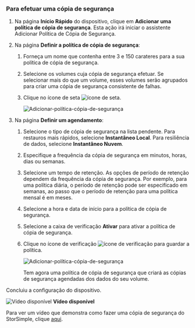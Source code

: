 <!--author=alkohli last changed: 9/17/15-->

### <a name="to-take-a-backup"></a>Para efetuar uma cópia de segurança
1. Na página **Início Rápido** do dispositivo, clique em **Adicionar uma política de cópia de segurança**. Esta ação irá iniciar o assistente Adicionar Política de Cópia de Segurança. 
2. Na página **Definir a política de cópia de segurança**:
   
   1. Forneça um nome que contenha entre 3 e 150 carateres para a sua política de cópia de segurança.
   2. Selecione os volumes cuja cópia de segurança efetuar. Se selecionar mais do que um volume, esses volumes serão agrupados para criar uma cópia de segurança consistente de falhas.
   3. Clique no ícone de seta ![ícone de seta](./media/storsimple-take-backup/HCS_ArrowIcon-include.png). 
      
      ![Adicionar-política-cópia-de-segurança](./media/storsimple-take-backup/HCS_AddBackupPolicyWizard1M-include.png)
3. Na página **Definir um agendamento**:
   
   1. Selecione o tipo de cópia de segurança na lista pendente. Para restauros mais rápidos, selecione **Instantâneo Local**. Para resiliência de dados, selecione **Instantâneo Nuvem**.
   2. Especifique a frequência da cópia de segurança em minutos, horas, dias ou semanas.
   3. Selecione um tempo de retenção. As opções de período de retenção dependem da frequência da cópia de segurança. Por exemplo, para uma política diária, o período de retenção pode ser especificado em semanas, ao passo que o período de retenção para uma política mensal é em meses.
   4. Selecione a hora e data de início para a política de cópia de segurança.
   5. Selecione a caixa de verificação **Ativar** para ativar a política de cópia de segurança. 
   6. Clique no ícone de verificação ![ícone de verificação](./media/storsimple-take-backup/HCS_CheckIcon-include.png) para guardar a política.
      
      ![Adicionar-política-cópia-de-segurança](./media/storsimple-take-backup/HCS_AddBackupPolicyWizard2M-include.png)
      
      Tem agora uma política de cópia de segurança que criará as cópias de segurança agendadas dos dados do seu volume.

Concluiu a configuração do dispositivo. 

![Vídeo disponível](./media/storsimple-take-backup/Video_icon.png) **Vídeo disponível**

Para ver um vídeo que demonstra como fazer uma cópia de segurança do StorSimple, clique [aqui](https://azure.microsoft.com/documentation/videos/take-a-storsimple-backup/).

